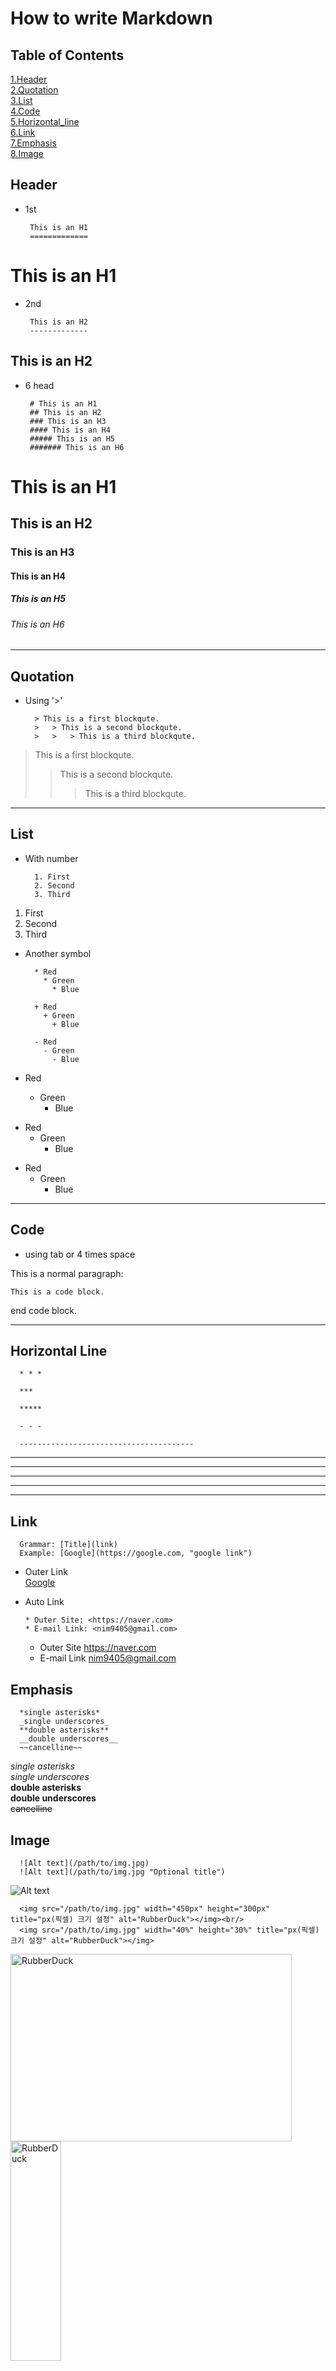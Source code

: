 # How to write Markdown

## Table of Contents
[1.Header](#Header)   
[2.Quotation](#Quotation)   
[3.List](#List)   
[4.Code](#Code)   
[5.Horizontal_line](#Horizontal-Line)   
[6.Link](#Link)   
[7.Emphasis](#Emphasis)   
[8.Image](#Image)   

   
   
   
   

## Header

* 1st
   

       This is an H1
       =============

This is an H1
=============

* 2nd  
   
       This is an H2
       -------------
This is an H2
------------

* 6 head   
   
   
       # This is an H1
       ## This is an H2
       ### This is an H3
       #### This is an H4
       ##### This is an H5
       ####### This is an H6

# This is an H1
## This is an H2
### This is an H3
#### This is an H4
##### This is an H5
###### This is an H6
   
   
   
---------------------------------------
## Quotation
* Using '>'

        > This is a first blockqute.
        >	> This is a second blockqute.
        >	>	> This is a third blockqute.
   
> This is a first blockqute.
>	> This is a second blockqute.
>	>	> This is a third blockqute.


----------------------------
## List
   
* With number

        1. First
        2. Second
        3. Third
        
1. First
2. Second
3. Third
   
   
* Another symbol
   
   
        * Red
          * Green
            * Blue

        + Red
          + Green
            + Blue

        - Red
          - Green
            - Blue
            
* Red
  * Green
    * Blue

+ Red
  + Green
    + Blue

- Red
  - Green
    - Blue
   
------------------------------------
## Code
* using tab or 4 times space
   
      
This is a normal paragraph:

    This is a code block.
    
end code block.

---------------------------
## Horizontal Line
   
   
      * * *

      ***

      *****

      - - -

      ---------------------------------------
      
* * *

***

*****

- - -

---------------------------------------

## Link

      Grammar: [Title](link)
      Example: [Google](https://google.com, "google link")   
* Outer Link   
[Google](https://google.com)

* Auto Link

      * Outer Site: <https://naver.com>
      * E-mail Link: <nim9405@gmail.com>

   * Outer Site <https://naver.com>
   * E-mail Link <nim9405@gmail.com>



## Emphasis

      *single asterisks*
      _single underscores_
      **double asterisks**
      __double underscores__
      ~~cancelline~~
   
   
*single asterisks*   
_single underscores_   
**double asterisks**   
__double underscores__   
~~cancelline~~   

## Image
      ![Alt text](/path/to/img.jpg)
      ![Alt text](/path/to/img.jpg "Optional title")

![Alt text](https://miro.medium.com/max/1000/1*51D0MqtqHu3h2vTE5oJ-7g.png "Deep Learning")



      <img src="/path/to/img.jpg" width="450px" height="300px" title="px(픽셀) 크기 설정" alt="RubberDuck"></img><br/>
      <img src="/path/to/img.jpg" width="40%" height="30%" title="px(픽셀) 크기 설정" alt="RubberDuck"></img>
      
<img src="https://miro.medium.com/max/1000/1*51D0MqtqHu3h2vTE5oJ-7g.png" width="450px" height="300px" title="px(픽셀) 크기 설정" alt="RubberDuck"></img><br/>
<img src="https://miro.medium.com/max/1000/1*51D0MqtqHu3h2vTE5oJ-7g.png" width="40%" height="30%" title="px(픽셀) 크기 설정" alt="RubberDuck"></img>
